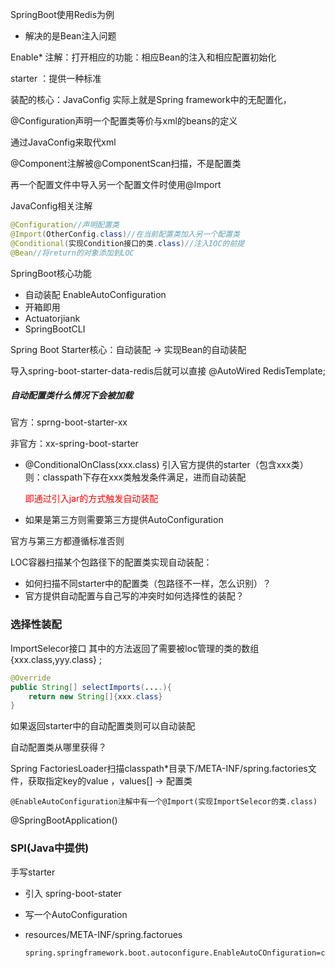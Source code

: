 SpringBoot使用Redis为例

* 解决的是Bean注入问题



Enable* 注解：打开相应的功能：相应Bean的注入和相应配置初始化

starter ：提供一种标准

装配的核心：JavaConfig 实际上就是Spring framework中的无配置化，



@Configuration声明一个配置类等价与xml的beans的定义



通过JavaConfig来取代xml



@Component注解被@ComponentScan扫描，不是配置类

再一个配置文件中导入另一个配置文件时使用@Import



JavaConfig相关注解

```java
@Configuration//声明配置类
@Import(OtherConfig.class)//在当前配置类加入另一个配置类
@Conditional(实现Condition接口的类.class)//注入IOC的前提
@Bean//将return的对象添加到LOC
```



SpringBoot核心功能

* 自动装配 EnableAutoConfiguration
* 开箱即用
* Actuatorjiank
* SpringBootCLI



Spring Boot Starter核心：自动装配 -> 实现Bean的自动装配





导入spring-boot-starter-data-redis后就可以直接 @AutoWired RedisTemplate;

##### 自动配置类什么情况下会被加载

官方：sprng-boot-starter-xx

非官方：xx-spring-boot-starter

* @ConditionalOnClass(xxx.class)  引入官方提供的starter（包含xxx类）则：classpath下存在xxx类触发条件满足，进而自动装配

  <font color=red>即通过引入jar的方式触发自动装配</font>

* 如果是第三方则需要第三方提供AutoConfiguration

  

官方与第三方都遵循标准否则

LOC容器扫描某个包路径下的配置类实现自动装配：

* 如何扫描不同starter中的配置类（包路径不一样，怎么识别）？
* 官方提供自动配置与自己写的冲突时如何选择性的装配？



### 选择性装配

ImportSelecor接口 其中的方法返回了需要被loc管理的类的数组 {xxx.class,yyy.class} ;

```java
@Override
public String[] selectImports(....){
    return new String[]{xxx.class}
}
```

如果返回starter中的自动配置类则可以自动装配

自动配置类从哪里获得？

Spring FactoriesLoader扫描classpath*目录下/META-INF/spring.factories文件，获取指定key的value  ，values[] -> 配置类

```@EnableAutoConfiguration注解中有一个@Import(实现ImportSelecor的类.class)```



@SpringBootApplication()

### SPI(Java中提供)





手写starter

* 引入 spring-boot-stater

* 写一个AutoConfiguration

* resources/META-INF/spring.factorues

  ```properties
  spring.springframework.boot.autoconfigure.EnableAutoCOnfiguration=com.xxxx.AutoCOnfiguration
  ```

  